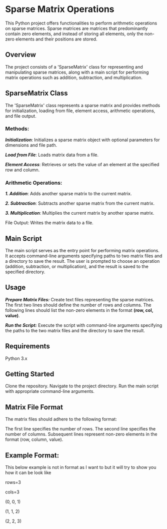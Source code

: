 # **Sparse Matrix Operations**

This Python project offers functionalities to perform arithmetic operations on sparse matrices. Sparse matrices are matrices that predominantly contain zero elements, and instead of storing all elements, only the non-zero elements and their positions are stored.

## **Overview**

The project consists of a 'SparseMatrix' class for representing and manipulating sparse matrices, along with a main script for performing matrix operations such as addition, subtraction, and multiplication.

## **SparseMatrix Class**

The 'SparseMatrix' class represents a sparse matrix and provides methods for initialization, loading from file, element access, arithmetic operations, and file output.

### **Methods:**

***Initialization***: Initializes a sparse matrix object with optional parameters for dimensions and file path.

***Load from File***: Loads matrix data from a file.

***Element Access***: Retrieves or sets the value of an element at the specified row and column.

### **Arithmetic Operations**:

***1. Addition***: Adds another sparse matrix to the current matrix.

***2. Subtraction***: Subtracts another sparse matrix from the current matrix.

***3. Multiplication***: Multiplies the current matrix by another sparse matrix.

File Output: Writes the matrix data to a file.

## **Main Script**

The main script serves as the entry point for performing matrix operations. It accepts command-line arguments specifying paths to two matrix files and a directory to save the result. The user is prompted to choose an operation (addition, subtraction, or multiplication), and the result is saved to the specified directory.

## **Usage**

***Prepare Matrix Files:*** Create text files representing the sparse matrices. The first two lines should define the number of rows and columns. The following lines should list the non-zero elements in the format **(row, col, value)**.

***Run the Script:*** Execute the script with command-line arguments specifying the paths to the two matrix files and the directory to save the result.

## **Requirements**

Python 3.x

## **Getting Started**

Clone the repository.
Navigate to the project directory.
Run the main script with appropriate command-line arguments.

## **Matrix File Format**

The matrix files should adhere to the following format:

The first line specifies the number of rows.
The second line specifies the number of columns.
Subsequent lines represent non-zero elements in the format (row, column, value).

## **Example Format:**
This below example is not in format as I want to but it will try to show you how it can be look like


rows=3

cols=3

(0, 0, 1)

(1, 1, 2)

(2, 2, 3)
